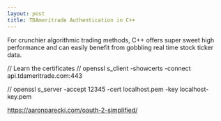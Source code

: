 ```yaml
---
layout: post
title: TDAmeritrade Authentication in C++
---
```


For crunchier algorithmic trading methods, C++ offers super sweet high
performance and can easily benefit from gobbling real time stock ticker data.

// Learn the certificates
// openssl s_client -showcerts -connect api.tdameritrade.com:443

// openssl s_server -accept 12345 -cert localhost.pem -key localhost-key.pem

https://aaronparecki.com/oauth-2-simplified/



